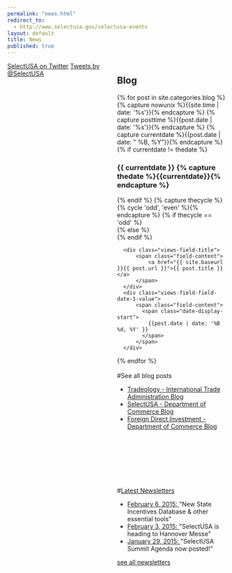 ```yaml
---
permalink: "news.html"
redirect_to:
  - http://www.selectusa.gov/selectusa-events
layout: default
title: News
published: true
---
```


<div style="float:left;
width:50%;
overflow:hidden;">
<a href="https://twitter.com/selectusa">SelectUSA on Twitter</a>
 <a class="twitter-timeline" width="450" href="https://twitter.com/SelectUSA" data-widget-id="560467615035187200">Tweets by @SelectUSA</a>
<script>!function(d,s,id){var js,fjs=d.getElementsByTagName(s)[0],p=/^http:/.test(d.location)?'http':'https';if(!d.getElementById(id)){js=d.createElement(s);js.id=id;js.src=p+"://platform.twitter.com/widgets.js";fjs.parentNode.insertBefore(js,fjs);}}(document,"script","twitter-wjs");</script>
</div>

<div style="float:left;
width:50%;
overflow:hidden;">
<div id="block-menu-menu-testimonials-chose-usa" class="block block-menu" ><h2>Blog</h2> 

<div class="view view-upcoming-events view-id-upcoming_events view-display-id-page_1 advanced-filtered-search view-dom-id-1">
{% for post in site.categories.blog  %}
{% capture nowunix %}{{site.time  | date: '%s'}}{% endcapture %}
{% capture posttime %}{{post.date | date: '%s'}}{% endcapture %}
    {% capture currentdate %}{{post.date | date: " %B, %Y"}}{% endcapture %}
    {% if currentdate != thedate %}
    <h3><span class="date-display-single">  {{ currentdate }}
    {% capture thedate %}{{currentdate}}{% endcapture %} </span></h3>
    {% endif %}
     {% capture thecycle %}{% cycle 'odd', 'even' %}{% endcapture %}
        {% if thecycle == 'odd' %}
          <div class="views-row-2 views-row-even views-row-last">
        {% else %}
          <div class="views-row-1 views-row-odd views-row-first views-row-first">
        {% endif %}
 
      <div class="views-field-title">
          <span class="field-content">
              <a href="{{ site.baseurl }}{{ post.url }}">{{ post.title }}</a>
          </span>
      </div>
      <div class="views-field-field-date-1-value">
          <span class="field-content">
            <span class="date-display-start">
              {{post.date | date: '%B %d, %Y' }} 
            </span>
          </span>
      </div>
  </div>
{% endfor %}
  </div>  </div>
</div>
<br>
#See all blog posts

* [Tradeology - International Trade Administration Blog](http://blog.trade.gov/category/selectusa/)
* [SelectUSA - Department of Commerce Blog](http://www.commerce.gov/tags/selectusa)
* [Foreign Direct Investment - Department of Commerce Blog](http://www.commerce.gov/tags/foreign-direct-investment)
<p><br><br><br><br><br><br></p>

#[Latest Newsletters](selectusa-newsletters.html)

*   [February 6, 2015: ](http://tinyurl.com/le9ugj9)&quot;New State Incentives Database &amp; other essential tools&quot;
*   [February 3, 2015: ](http://tinyurl.com/kazwlwh)&quot;SelectUSA is heading to Hannover Messe&quot;
*   [January 29, 2015: ](http://tinyurl.com/oc4go8e)&quot;SelectUSA Summit Agenda now posted!&quot;

[see all newsletters](selectusa-newsletters.html)

